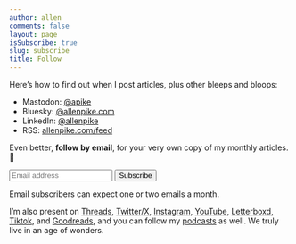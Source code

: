 ```yaml
---
author: allen
comments: false
layout: page
isSubscribe: true
slug: subscribe
title: Follow
---
```


Here’s how to find out when I post articles, plus other bleeps and bloops:

- Mastodon: [@apike](https://mastodon.social/@apike)
- Bluesky: [@allenpike.com](https://bsky.app/profile/allenpike.com)
- LinkedIn: [@allenpike](https://www.linkedin.com/in/allenpike/)
- RSS: [allenpike.com/feed](/feed/)

<!-- Stripped down convertkit form from https://sayzlim.net/plain-html-form-convertkit/ -->

<script src="https://f.convertkit.com/ckjs/ck.5.js"></script>
<form class="form newsletter" action="https://app.convertkit.com/forms/6651971/subscriptions" method="post" data-sv-form="6651971" data-uid="8ee4fcd98a" data-options="{&quot;settings&quot;:{&quot;after_subscribe&quot;:{&quot;action&quot;: &quot;message&quot;,&quot;success_message&quot;: &quot;Excellent – now check your email to confirm your subscription. →&quot;,&quot;redirect_url&quot;: &quot;&quot;}}}">
  <p>Even better, <b>follow by email</b>, for your very own copy of my monthly articles. 💌</p>
  <ul class="formkit-alert formkit-alert-error" data-element="errors" data-group="alert"></ul>
  <input type="email" value="" name="email_address" placeholder="Email address" id="email" required>
  <input type="submit" data-element="submit" class="subscribe" value="Subscribe">
</form>

Email subscribers can expect one or two emails a month.

I’m also present on [Threads](https://www.threads.net/@allenjpike), [Twitter/X](https://twitter.com/apike/), [Instagram](https://www.instagram.com/allenjpike/), [YouTube](https://www.youtube.com/@allenjpike), [Letterboxd](https://letterboxd.com/pikerosoft/), [Tiktok](https://www.tiktok.com/@allenpike.com), and [Goodreads](https://www.goodreads.com/user/show/74341139), and you can follow my [podcasts](/speaking/) as well. We truly live in an age of wonders.
